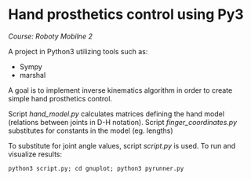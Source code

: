 # Hand prosthetics control using Py3
*Course: Roboty Mobilne 2*

A project in Python3 utilizing tools such as:
  - Sympy
  - marshal
  
A goal is to implement inverse kinematics algorithm in order to create simple hand prosthetics control.

Script *hand_model.py* calculates matrices defining the hand model (relations between joints in D-H notation).
Script *finger_coordinates.py* substitutes for constants in the model (eg. lengths) 

To substitute for joint angle values, script *script.py* is used. To run and visualize results:

```
python3 script.py; cd gnuplot; python3 pyrunner.py
```

